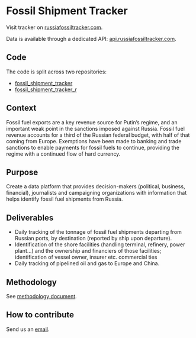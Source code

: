 # Fossil Shipment Tracker

Visit tracker on [russiafossiltracker.com](https://russiafossiltracker.com).

Data is available through a dedicated API: [api.russiafossiltracker.com](https://api.russiafossiltracker.com).

## Code
The code is split across two repositories:
- [fossil_shipment_tracker](https://github.com/energyandcleanair/fossil_shipment_tracker)
- [fossil_shipment_tracker_r](https://github.com/energyandcleanair/fossil_shipment_tracker_r)

## Context
Fossil fuel exports are a key revenue source for Putin’s regime, and an important weak point in the sanctions imposed against Russia. Fossil fuel revenue accounts for a third of the Russian federal budget, with half of that coming from Europe. Exemptions have been made to banking and trade sanctions to enable payments for fossil fuels to continue, providing the regime with a continued flow of hard currency.

## Purpose
Create a data platform that provides decision-makers (political, business, financial), journalists and campaigning organizations with information that helps identify fossil fuel shipments from Russia.

## Deliverables
- Daily tracking of the tonnage of fossil fuel shipments departing from Russian ports, by destination (reported by ship upon departure).
- Identification of the shore facilities (handling terminal, refinery, power plant…) and the ownership and financiers of those facilities; identification of vessel owner, insurer etc. commercial ties
- Daily tracking of pipelined oil and gas to Europe and China.

## Methodology
See [methodology document](https://www.russiafossiltracker.com/methodology/).

## How to contribute
Send us an [email](mailto:hubert@energyandcleanair.org).
